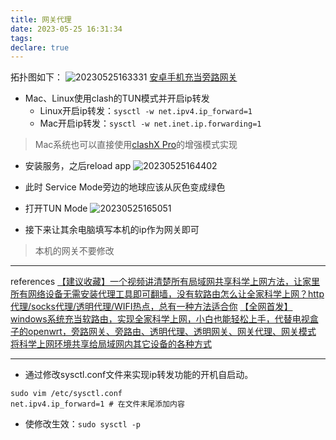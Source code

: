 ```yaml
---
title: 网关代理
date: 2023-05-25 16:31:34
tags:
declare: true
---
```

拓扑图如下：<!--more-->
![20230525163331](https://cdn.jsdelivr.net/gh/Corner430/Picture/images/20230525163331.png)
[安卓手机充当旁路网关](https://youtu.be/r6nXCgYkXTQ)
- Mac、Linux使用clash的TUN模式并开启ip转发
  - Linux开启ip转发：`sysctl -w net.ipv4.ip_forward=1`<!--more-->
  - Mac开启ip转发：`sysctl -w net.inet.ip.forwarding=1`
> Mac系统也可以直接使用[clashX Pro](https://install.appcenter.ms/users/clashx/apps/clashx-pro/distribution_groups/public)的增强模式实现

- 安装服务，之后reload app
![20230525164402](https://cdn.jsdelivr.net/gh/Corner430/Picture/images/20230525164402.png)
- 此时 Service Mode旁边的地球应该从灰色变成绿色 
- 打开TUN Mode
![20230525165051](https://cdn.jsdelivr.net/gh/Corner430/Picture/images/20230525165051.png)

- 接下来让其余电脑填写本机的ip作为网关即可
> 本机的网关不要修改
-----------------------------
references
[【建议收藏】一个视频讲清楚所有局域网共享科学上网方法，让家里所有网络设备无需安装代理工具即可翻墙，没有软路由怎么让全家科学上网？http代理/socks代理/透明代理/WIFI热点，总有一种方法适合你](https://youtu.be/GjhetHGIKLg)
[【全网首发】windows系统充当软路由，实现全家科学上网，小白也能轻松上手，代替电视盒子的openwrt，旁路网关、旁路由、透明代理、透明网关、网关代理、网关模式](https://youtu.be/dpmnkKhBFtc)
[将科学上网环境共享给局域网内其它设备的各种方式](https://bulianglin.com/archives/sharenetwork.html)

------------------------------
- 通过修改sysctl.conf文件来实现ip转发功能的开机自启动。
```shell
sudo vim /etc/sysctl.conf
net.ipv4.ip_forward=1 # 在文件末尾添加内容
```
- 使修改生效：`sudo sysctl -p`
